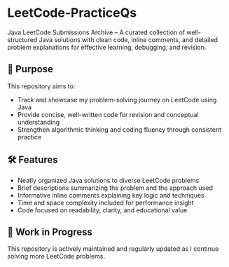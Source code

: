 # LeetCode-PracticeQs

Java LeetCode Submissions Archive – A curated collection of well-structured Java solutions with clean code, inline comments, and detailed problem explanations for effective learning, debugging, and revision.

## 📌 Purpose

This repository aims to:

- Track and showcase my problem-solving journey on LeetCode using Java  
- Provide concise, well-written code for revision and conceptual understanding  
- Strengthen algorithmic thinking and coding fluency through consistent practice  

## 🛠️ Features

- Neatly organized Java solutions to diverse LeetCode problems  
- Brief descriptions summarizing the problem and the approach used  
- Informative inline comments explaining key logic and techniques  
- Time and space complexity included for performance insight   
- Code focused on readability, clarity, and educational value  

## 🚧 Work in Progress

This repository is actively maintained and regularly updated as I continue solving more LeetCode problems. 




